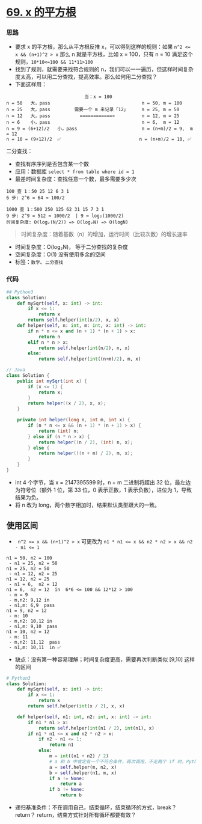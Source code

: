 # [69. x 的平方根](https://leetcode-cn.com/problems/sqrtx/)

### 思路

- 要求 x 的平方根，那么从平方根反推 x，可以得到这样的规则：如果 `n^2 <= x && (n+1)^2 > x` 那么 n 就是平方根，比如 x = 100，只有 n = 10 满足这个规则，`10*10<=100 && 11*11>100`
- 找到了规则，就需要来找符合规则的 n，我们可以一一遍历，但这样时间复杂度太高，可以用二分查找，提高效率。那么如何用二分查找？
- 下面这样用：

```
                             当：x = 100
n = 50   大，pass                                  n = 50, m = 100
n = 25   大，pass         需要一个 m 来记录「12」     n = 25, m = 50
n = 12   大，pass           ============>          n = 12, m = 25
n = 6    小，pass                                  n = 6,  m = 12
n = 9 = (6+12)/2   小，pass                        n = (n+m)/2 = 9,  m = 12
n = 10 = (9+12)/2  ✅                             n = (n+m)/2 = 10, ✅   
```

二分查找：

- 查找有序序列是否包含某一个数
- 应用：数据库 `select * from table where id = 1`
- 最差时间复杂度：查找任意一个数，最多需要多少次

```
100 查 1：50 25 12 6 3 1
6 步: 2^6 = 64 ≈ 100/2

1000 查 1：500 250 125 62 31 15 7 3 1   
9 步: 2^9 = 512 ≈ 1000/2  | 9 ≈ log₂(1000/2)  
时间复杂度: O(log₂(N/2)) => O(log₂N) => O(logN)
```

> 时间复杂度：随着基数（n）的增加，运行时间（比较次数）的增长速率

- 时间复杂度：O(log₂N)， 等于二分查找的复杂度
- 空间复杂度：O(1) 没有使用多余的空间
- 标签：`数学`、`二分查找`

### 代码

```python
## Python3 
class Solution:
    def mySqrt(self, x: int) -> int:
        if x <= 1:
            return x
        return self.helper(int(x/2), x, x)
    def helper(self, n: int, m: int, x: int) -> int:
        if n * n <= x and (n + 1) * (n + 1) > x:
            return n
        elif n * n > x:
            return self.helper(int(n/2), n, x)
        else:
            return self.helper(int((n+m)/2), m, x)
```

```Java
// Java
class Solution {
    public int mySqrt(int x) {
        if (x <= 1) {
            return x;
        }
        return helper((x / 2), x, x);
    }

    private int helper(long n, int m, int x) {
        if (n * n <= x && (n + 1) * (n + 1) > x) {
            return (int) n;
        } else if (n * n > x) {
            return helper((n / 2), (int) n, x);
        } else {
            return helper(((n + m) / 2), m, x);
        }
    }
}
```

- int 4 个字节，当 x = 2147395599 时，n + m 二进制将超出 32 位，最左边为符号位（额外 1 位，第 33 位，0 表示正数，1 表示负数），进位为 1，导致结果为负。
- 将 n 改为 long，两个数字相加时，结果默认类型跟大的一致。

## 使用区间

- ` n^2 <= x && (n+1)^2 > x`  可更改为 `n1 * n1 <= x && n2 * n2 > x && n2 - n1 <= 1`  

```
n1 = 50, n2 = 100
 - n1 = 25, n2 = 50
n1 = 25, n2 = 50
 - n1 = 12, n2 = 25 
n1 = 12, n2 = 25
 - n1 = 6,  n2 = 12
n1 = 6,  n2 = 12  in  6*6 <= 100 && 12*12 > 100
 - m = 9
 - m,n2: 9,12 in
 - n1,m: 6,9  pass
n1 = 9, n2 = 12
 - m: 10
 - m,n2: 10,12 in
 - n1,m: 9,10  pass
n1 = 10, n2 = 12
 - m: 11
 - m,n2: 11,12  pass
 - n1,m: 10,11  in ✅
```
- 缺点：没有第一种容易理解；时间复杂度更高，需要再次判断类似 [9,10] 这样的区间

```python
# Python3
class Solution:
    def mySqrt(self, x: int) -> int:
        if x <= 1:
            return x
        return self.helper(int(x / 2), x, x)

    def helper(self, n1: int, n2: int, x: int) -> int:
        if n1 * n1 > x:
            return self.helper(int(n1 / 2), int(n1), x)
        if n1 * n1 <= x and n2 * n2 > x:
            if n2 - n1 <= 1:
                return n1
            else:
                m = int((n1 + n2) / 2)
                # a 和 b 中肯定有一个不符合条件，再次调用，不走两个 if 时，Python 返回 None
                a = self.helper(m, n2, x) 
                b = self.helper(n1, m, x)
                if a != None:
                    return a 
                if b != None:
                    return b
```

- 递归基准条件：不在调用自己，结束循环，结束循环的方式，break？return？ return，结束方式针对所有循环都要有效？

